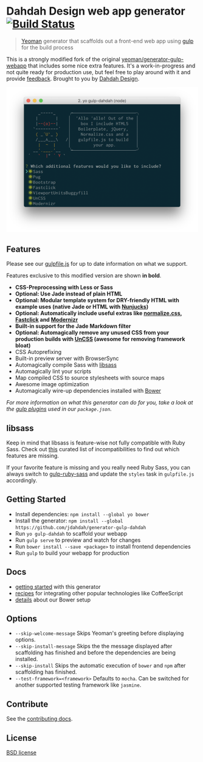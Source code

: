 # Dahdah Design web app generator [![Build Status](https://secure.travis-ci.org/jdahdah/generator-gulp-dahdah.svg?branch=master)](http://travis-ci.org/jdahdah/generator-gulp-dahdah)

> [Yeoman](http://yeoman.io) generator that scaffolds out a front-end web app using [gulp](http://gulpjs.com/) for the build process

This is a strongly modified fork of the original [yeoman/generator-gulp-webapp](https://github.com/yeoman/generator-gulp-webapp) that includes some nice extra features. It's a work-in-progress and not quite ready for production use, but feel free to play around with it and provide [feedback](https://github.com/jdahdah/generator-gulp-dahdah/issues). Brought to you by [Dahdah Design](http://dahdah.de/en/).

![](screenshot.png)


## Features

Please see our [gulpfile.js](app/templates/gulpfile.js) for up to date information on what we support.

Features exclusive to this modified version are shown **in bold**.

* **CSS-Preprocessing with Less or Sass**
* **Optional: Use Jade instead of plain HTML**
* **Optional: Modular template system for DRY-friendly HTML with example uses (native Jade or HTML with [Nunjucks](http://mozilla.github.io/nunjucks/))**
* **Optional: Automatically include useful extras like [normalize.css](https://github.com/necolas/normalize.css/), [Fastclick](https://github.com/ftlabs/fastclick) and [Modernizr](http://modernizr.com)**
* **Built-in support for the Jade Markdown filter**
* **Optional: Automagically remove any unused CSS from your production builds with [UnCSS](https://github.com/giakki/uncss) (awesome for removing framework bloat)**
* CSS Autoprefixing
* Built-in preview server with BrowserSync
* Automagically compile Sass with [libsass](http://libsass.org)
* Automagically lint your scripts
* Map compiled CSS to source stylesheets with source maps
* Awesome image optimization
* Automagically wire-up dependencies installed with [Bower](http://bower.io)

*For more information on what this generator can do for you, take a look at the [gulp plugins](app/templates/_package.json) used in our `package.json`.*


## libsass

Keep in mind that libsass is feature-wise not fully compatible with Ruby Sass. Check out [this](http://sass-compatibility.github.io) curated list of incompatibilities to find out which features are missing.

If your favorite feature is missing and you really need Ruby Sass, you can always switch to [gulp-ruby-sass](https://github.com/sindresorhus/gulp-ruby-sass) and update the `styles` task in `gulpfile.js` accordingly.


## Getting Started

- Install dependencies: `npm install --global yo bower`
- Install the generator: `npm install --global https://github.com/jdahdah/generator-gulp-dahdah`
- Run `yo gulp-dahdah` to scaffold your webapp
- Run `gulp serve` to preview and watch for changes
- Run `bower install --save <package>` to install frontend dependencies
- Run `gulp` to build your webapp for production


## Docs

* [getting started](docs/README.md) with this generator
* [recipes](docs/recipes/README.md) for integrating other popular technologies like CoffeeScript
* [details](docs/bower.md) about our Bower setup


## Options

- `--skip-welcome-message`
  Skips Yeoman's greeting before displaying options.
- `--skip-install-message`
  Skips the the message displayed after scaffolding has finished and before the dependencies are being installed.
- `--skip-install`
  Skips the automatic execution of `bower` and `npm` after scaffolding has finished.
- `--test-framework=<framework>`
  Defaults to `mocha`. Can be switched for another supported testing framework like `jasmine`.


## Contribute

See the [contributing docs](contributing.md).


## License

[BSD license](http://opensource.org/licenses/bsd-license.php)
